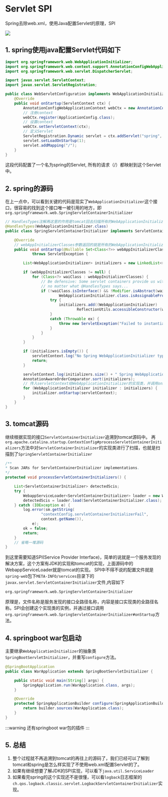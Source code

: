 # Servlet SPI
Spring去除web.xml，使用Java配置Servlet的原理，SPI

![](https://img.hacpai.com/bing/20190220.jpg?imageView2/1/w/960/h/540/interlace/1/q/100)
## 1. spring使用java配置Servlet代码如下
```java
import org.springframework.web.WebApplicationInitializer;
import org.springframework.web.context.support.AnnotationConfigWebApplicationContext;
import org.springframework.web.servlet.DispatcherServlet;

import javax.servlet.ServletContext;
import javax.servlet.ServletRegistration;

public class WebServletConfiguration implements WebApplicationInitializer {
    @Override
    public void onStartup(ServletContext ctx) {
        AnnotationConfigWebApplicationContext webCtx = new AnnotationConfigWebApplicationContext();
        // 注册context
        webCtx.register(ApplicationConfig.class);
        // 设置context
        webCtx.setServletContext(ctx);
        // 定义Servlet
        ServletRegistration.Dynamic servlet = ctx.addServlet("spring", new DispatcherServlet(webCtx));
        servlet.setLoadOnStartup(1);
        servlet.addMapping("/");
    }
}
```
这段代码配置了一个名为spring的Servlet, 所有的请求（/）都映射到这个Servlet中。  

## 2. spring的源码
在上一点中，可以看到关键的代码是现实了`WebApplicationInitializer`这个接口，很容易的找到这个接口唯一被引用的地方，即`org.springframework.web.SpringServletContainerInitializer`  
```java 
// HandlesTypes注解再这里的作用是tomcat回去扫描所有的WebApplicationInitializer的实现类，包括抽象类。
@HandlesTypes(WebApplicationInitializer.class)
public class SpringServletContainerInitializer implements ServletContainerInitializer {

	@Override
    // webAppInitializerClasses参数返回的就是所有的WebApplicationInitializer的实现类
	public void onStartup(@Nullable Set<Class<?>> webAppInitializerClasses, ServletContext servletContext)
			throws ServletException {

		List<WebApplicationInitializer> initializers = new LinkedList<>();

		if (webAppInitializerClasses != null) {
			for (Class<?> waiClass : webAppInitializerClasses) {
				// Be defensive: Some servlet containers provide us with invalid classes,
				// no matter what @HandlesTypes says...
				if (!waiClass.isInterface() && !Modifier.isAbstract(waiClass.getModifiers()) &&
						WebApplicationInitializer.class.isAssignableFrom(waiClass)) {
					try {
						initializers.add((WebApplicationInitializer)
								ReflectionUtils.accessibleConstructor(waiClass).newInstance());
					}
					catch (Throwable ex) {
						throw new ServletException("Failed to instantiate WebApplicationInitializer class", ex);
					}
				}
			}
		}

		if (initializers.isEmpty()) {
			servletContext.log("No Spring WebApplicationInitializer types detected on classpath");
			return;
		}

		servletContext.log(initializers.size() + " Spring WebApplicationInitializers detected on classpath");
		AnnotationAwareOrderComparator.sort(initializers);
        // 传入servletContext给WebApplicationInitializer的实现类，并调用onStartup方法，此方法又定义Servlet
		for (WebApplicationInitializer initializer : initializers) {
			initializer.onStartup(servletContext);
		}
	}
}

```

## 3. tomcat源码  
继续根据实现的接口`ServletContainerInitializer`追溯到tomcat源码中。 
再`org.apache.catalina.startup.ContextConfig#processServletContainerInitializers`方法中对`ServletContainerInitializer`的实现类进行了扫描，也就是扫描到了`SpringServletContainerInitializer`
```java
/**
* Scan JARs for ServletContainerInitializer implementations.
*/
protected void processServletContainerInitializers() {

    List<ServletContainerInitializer> detectedScis;
    try {
        WebappServiceLoader<ServletContainerInitializer> loader = new WebappServiceLoader<>(context);
        detectedScis = loader.load(ServletContainerInitializer.class);
    } catch (IOException e) {
        log.error(sm.getString(
                "contextConfig.servletContainerInitializerFail",
                context.getName()),
            e);
        ok = false;
        return;
    }
    // 省略一堆源码
}
```
到这里需要知道SPI(Service Provider Interface)，简单的说就是一个服务发现的解决方案，这个方案有JDK的实现和tomcat的实现，上面源码中的WebappServiceLoader就是tomcat的实现。
SPI中不得不说的配置文件就是`spring-web`包下`META-INFO/services`目录下的`javax.servlet.ServletContainerInitializer`文件,内容如下
```
org.springframework.web.SpringServletContainerInitializer
```
原理是，文件名称是服务发现的接口全路径名称，内容是接口实现类的全路径名称。SPI会创建这个实现类的实例，并通过接口调用`org.springframework.web.SpringServletContainerInitializer#onStartup`方法。

## 4. springboot war包启动
主要继承`WebApplicationInitializer`的抽象类`SpringBootServletInitializer`，并重写`configure`方法。
```java
@SpringBootApplication
public class WarApplication extends SpringBootServletInitializer {

	public static void main(String[] args) {
		SpringApplication.run(WarApplication.class, args);
	}

	@Override
	protected SpringApplicationBuilder configure(SpringApplicationBuilder builder) {
		return builder.sources(WarApplication.class);
	}
}
```
:::warning
还有springboot war包的插件
:::

## 5. 总结
1. 整个过程就不再追溯到tomcat的再往上的源码了，我们已经可以了解到tomcat和spring是怎么样实现了不使用web.xml配置Servlet的了。  
2. 如果有继续想要了解JDK的SPI实现，可以看下`java.util.ServiceLoader`
3. 如果看完spring的这个实现还不是很懂，可以看`logback`日志框架的`ch.qos.logback.classic.servlet.LogbackServletContainerInitializer`实现。

